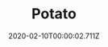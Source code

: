 ---
templateKey: blog-post
title: Potato
description: A widely cultivated tuber.
featuredpost: false
date: 2020-02-10T00:00:02.711Z
featuredimage: /img/Potato.png
sellPrice: 80
tags: 
  - Spring
  -  edible
  -  vegetable
---